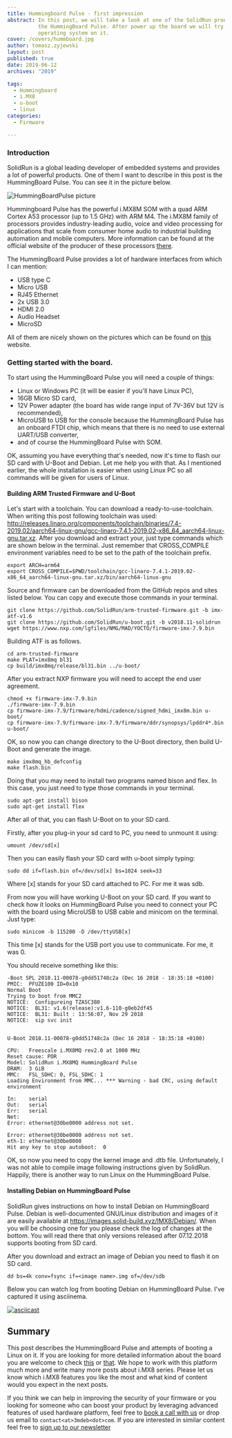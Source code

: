 ```yaml
---
title: Hummingboard Pulse - first impression
abstract: In this post, we will take a look at one of the SolidRun product -
          the HummingBoard Pulse. After power up the board we will try to boot
          operating system on it.
cover: /covers/hummboard.jpg
author: tomasz.zyjewski
layout: post
published: true
date: 2019-06-12
archives: "2019"

tags:
  - Hummingboard
  - i.MX8
  - u-boot
  - linux
categories:
  - Firmware

---
```


### Introduction

SolidRun is a global leading developer of embedded systems and provides
a lot of powerful products. One of them I want to describe in this post
is the HummingBoard Pulse. You can see it in the picture below.

![HummingBoardPulse picture](/img/hummboard.jpg)

Hummingboard Pulse has the powerful i.MX8M SOM with a quad ARM Cortex A53
processor (up to 1.5 GHz) with ARM M4. The i.MX8M family of processors provides
industry-leading audio, voice and video processing for applications that scale
from consumer home audio to industrial building automation and mobile computers.
More information can be found at the official website of the producer of these
processors [there](https://www.nxp.com/products/processors-and-microcontrollers/arm-based-processors-and-mcus/i.mx-applications-processors/i.mx-8-processors/i.mx-8m-family-armcortex-a53-cortex-m4-audio-voice-video:i.MX8M).

The HummingBoard Pulse provides a lot of hardware interfaces from which I can
mention:

* USB type C
* Micro USB
* RJ45 Ethernet
* 2x USB 3.0
* HDMI 2.0
* Audio Headset
* MicroSD

All of them are nicely shown on the pictures which can be found
on [this](https://developer.solid-run.com/knowledge-base/hummingboard-pulse-getting-started/)
website.

### Getting started with the board.

To start using the HummingBoard Pulse you will need a couple of things:

* Linux or Windows PC (it will be easier if you'll have Linux PC),
* 16GB Micro SD card,
* 12V Power adapter (the board has wide range input of 7V-36V but 12V is
  recommended),
* MicroUSB to USB for the console because the HummingBoard Pulse has an onboard
  FTDI chip, which means that there is no need to use external UART/USB
  converter,
* and of course the HummingBoard Pulse with SOM.

OK, assuming you have everything that's needed, now it's time to flash our SD
card with U-Boot and Debian. Let me help you with that. As I mentioned earlier,
the whole installation is easier when using Linux PC so all commands will be
given for users of Linux.

#### Building ARM Trusted Firmware and U-Boot

Let's start with a toolchain. You can download a ready-to-use-toolchain. When
writing this post following toolchain was used: http://releases.linaro.org/components/toolchain/binaries/7.4-2019.02/aarch64-linux-gnu/gcc-linaro-7.4.1-2019.02-x86_64_aarch64-linux-gnu.tar.xz.
After you download and extract your, just type commands which are shown below in
the terminal. Just remember that CROSS_COMPILE environment variables need to be
set to the path of the toolchain prefix.

```shell
export ARCH=arm64
export CROSS_COMPILE=$PWD/toolchain/gcc-linaro-7.4.1-2019.02-x86_64_aarch64-linux-gnu.tar.xz/bin/aarch64-linux-gnu
```

Source and firmware can be downloaded from the GitHub repos and sites listed
below. You can copy and execute those commands in your terminal.

```shell
git clone https://github.com/SolidRun/arm-trusted-firmware.git -b imx-atf-v1.6
git clone https://github.com/SolidRun/u-boot.git -b v2018.11-solidrun
wget https://www.nxp.com/lgfiles/NMG/MAD/YOCTO/firmware-imx-7.9.bin
```

Building ATF is as follows.

```shell
cd arm-trusted-firmware
make PLAT=imx8mq bl31
cp build/imx8mq/release/bl31.bin ../u-boot/
```

After you extract NXP firmware you will need to accept the end user agreement.

```shell
chmod +x firmware-imx-7.9.bin
./firmware-imx-7.9.bin
cp firmware-imx-7.9/firmware/hdmi/cadence/signed_hdmi_imx8m.bin u-boot/
cp firmware-imx-7.9/firmware-imx-7.9/firmware/ddr/synopsys/lpddr4*.bin u-boot/
```

OK, so now you can change directory to the U-Boot directory, then build U-Boot
and generate the image.

```shell
make imx8mq_hb_defconfig
make flash.bin
```

Doing that you may need to install two programs named bison and flex. In this
case, you just need to type those commands in your terminal.

```shell
sudo apt-get install bison
sudo apt-get install flex
```

After all of that, you can flash U-Boot on to your SD card.

Firstly, after you plug-in your sd card to PC, you need to unmount it using:

```shell
umount /dev/sd[x]
```

Then you can easily flash your SD card with u-boot simply typing:

```shell
sudo dd if=flash.bin of=/dev/sd[x] bs=1024 seek=33
```

Where [x] stands for your SD card attached to PC. For me it was sdb.

From now you will have working U-Boot on your SD card. If you want to check how
it looks on HummingBoard Pulse you need to connect your PC with the board using
MicroUSB to USB cable and minicom on the terminal. Just type:

```shell
sudo minicom -b 115200 -D /dev/ttyUSB[x]
```

This time [x] stands for the USB port you use to communicate. For me, it was 0.

You should receive something like this:

```shell
-Boot SPL 2018.11-00078-g0dd51748c2a (Dec 16 2018 - 18:35:18 +0100)
PMIC:  PFUZE100 ID=0x10
Normal Boot
Trying to boot from MMC2
NOTICE:  Configureing TZASC380
NOTICE:  BL31: v1.6(release):v1.6-110-g0eb2df45
NOTICE:  BL31: Built : 13:56:07, Nov 29 2018
NOTICE:  sip svc init


U-Boot 2018.11-00078-g0dd51748c2a (Dec 16 2018 - 18:35:18 +0100)

CPU:   Freescale i.MX8MQ rev2.0 at 1000 MHz
Reset cause: POR
Model: SolidRun i.MX8MQ HummingBoard Pulse
DRAM:  3 GiB
MMC:   FSL_SDHC: 0, FSL_SDHC: 1
Loading Environment from MMC... *** Warning - bad CRC, using default environment

In:    serial
Out:   serial
Err:   serial
Net:
Error: ethernet@30be0000 address not set.

Error: ethernet@30be0000 address not set.
eth-1: ethernet@30be0000
Hit any key to stop autoboot:  0
```

OK, so now you need to copy the kernel image and .dtb file. Unfortunately, I was
not able to compile image following instructions given by SolidRun. Happily,
there is another way to run Linux on the HummingBoard Pulse.

#### Installing Debian on HummingBoard Pulse

SolidRun gives instructions on how to install Debian on HummingBoard Pulse.
Debian is well-documented GNU/Linux distribution and images of it are easily
available at https://images.solid-build.xyz/IMX8/Debian/. When you will be
choosing one for you please check the log of changes at the bottom. You will
read there that only versions released after 07.12.2018 supports booting from SD
card.

After you download and extract an image of Debian you need to flash it on SD
card.

```Shell
dd bs=4k conv=fsync if=<image name>.img of=/dev/sdb
```

Below you can watch log from booting Debian on HummingBoard Pulse. I've captured
it using asciinema.

[![asciicast](https://asciinema.org/a/250003.svg)](https://asciinema.org/a/250003?speed=1&t=14&autoplay=0)

## Summary

This post describes the HummingBoard Pulse and attempts of booting a Linux on it.
If you are looking for more detailed information about the board you are welcome
to check [this](https://developer.solid-run.com/products/hummingboard-pulse/) or
[that](https://www.nxp.com/products/processors-and-microcontrollers/arm-based-processors-and-mcus/i.mx-applications-processors/i.mx-8-processors/i.mx-8m-family-armcortex-a53-cortex-m4-audio-voice-video:i.MX8M). We hope to work with this platform much more and write many more
posts about i.MX8 series. Please let us know which i.MX8 features you like the
most and what kind of content would you expect in the next posts.

If you think we can help in improving the security of your firmware or you
looking for someone who can boost your product by leveraging advanced features
of used hardware platform, feel free to [book a call with us](https://calendly.com/3mdeb/consulting-remote-meeting)
or drop us email to `contact<at>3mdeb<dot>com`. If you are interested in similar
content feel free to [sign up to our newsletter](http://eepurl.com/doF8GX)
